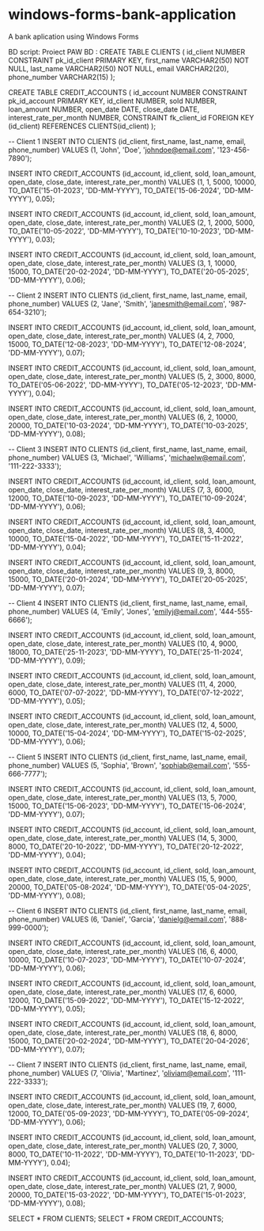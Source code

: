 # windows-forms-bank-application
A bank aplication using Windows Forms

BD script:
Proiect PAW BD :
CREATE TABLE CLIENTS (
    id_client NUMBER CONSTRAINT pk_id_client PRIMARY KEY,
    first_name VARCHAR2(50) NOT NULL,
    last_name VARCHAR2(50) NOT NULL,
    email VARCHAR2(20),
    phone_number VARCHAR2(15)
);


CREATE TABLE CREDIT_ACCOUNTS (
    id_account NUMBER CONSTRAINT pk_id_account PRIMARY KEY,
    id_client NUMBER,
    sold NUMBER,
    loan_amount NUMBER,
    open_date DATE,
    close_date DATE,
    interest_rate_per_month NUMBER,
    CONSTRAINT fk_client_id FOREIGN KEY (id_client) REFERENCES CLIENTS(id_client)
);


-- Client 1
INSERT INTO CLIENTS (id_client, first_name, last_name, email, phone_number)
VALUES (1, 'John', 'Doe', 'johndoe@email.com', '123-456-7890');

INSERT INTO CREDIT_ACCOUNTS (id_account, id_client, sold, loan_amount, open_date, close_date, interest_rate_per_month)
VALUES (1, 1, 5000, 10000, TO_DATE('15-01-2023', 'DD-MM-YYYY'), TO_DATE('15-06-2024', 'DD-MM-YYYY'), 0.05);

INSERT INTO CREDIT_ACCOUNTS (id_account, id_client, sold, loan_amount, open_date, close_date, interest_rate_per_month)
VALUES (2, 1, 2000, 5000, TO_DATE('10-05-2022', 'DD-MM-YYYY'), TO_DATE('10-10-2023', 'DD-MM-YYYY'), 0.03);

INSERT INTO CREDIT_ACCOUNTS (id_account, id_client, sold, loan_amount, open_date, close_date, interest_rate_per_month)
VALUES (3, 1, 10000, 15000, TO_DATE('20-02-2024', 'DD-MM-YYYY'), TO_DATE('20-05-2025', 'DD-MM-YYYY'), 0.06);

-- Client 2
INSERT INTO CLIENTS (id_client, first_name, last_name, email, phone_number)
VALUES (2, 'Jane', 'Smith', 'janesmith@email.com', '987-654-3210');

INSERT INTO CREDIT_ACCOUNTS (id_account, id_client, sold, loan_amount, open_date, close_date, interest_rate_per_month)
VALUES (4, 2, 7000, 15000, TO_DATE('12-08-2023', 'DD-MM-YYYY'), TO_DATE('12-08-2024', 'DD-MM-YYYY'), 0.07);

INSERT INTO CREDIT_ACCOUNTS (id_account, id_client, sold, loan_amount, open_date, close_date, interest_rate_per_month)
VALUES (5, 2, 3000, 8000, TO_DATE('05-06-2022', 'DD-MM-YYYY'), TO_DATE('05-12-2023', 'DD-MM-YYYY'), 0.04);

INSERT INTO CREDIT_ACCOUNTS (id_account, id_client, sold, loan_amount, open_date, close_date, interest_rate_per_month)
VALUES (6, 2, 10000, 20000, TO_DATE('10-03-2024', 'DD-MM-YYYY'), TO_DATE('10-03-2025', 'DD-MM-YYYY'), 0.08);

-- Client 3
INSERT INTO CLIENTS (id_client, first_name, last_name, email, phone_number)
VALUES (3, 'Michael', 'Williams', 'michaelw@email.com', '111-222-3333');

INSERT INTO CREDIT_ACCOUNTS (id_account, id_client, sold, loan_amount, open_date, close_date, interest_rate_per_month)
VALUES (7, 3, 6000, 12000, TO_DATE('10-09-2023', 'DD-MM-YYYY'), TO_DATE('10-09-2024', 'DD-MM-YYYY'), 0.06);

INSERT INTO CREDIT_ACCOUNTS (id_account, id_client, sold, loan_amount, open_date, close_date, interest_rate_per_month)
VALUES (8, 3, 4000, 10000, TO_DATE('15-04-2022', 'DD-MM-YYYY'), TO_DATE('15-11-2022', 'DD-MM-YYYY'), 0.04);

INSERT INTO CREDIT_ACCOUNTS (id_account, id_client, sold, loan_amount, open_date, close_date, interest_rate_per_month)
VALUES (9, 3, 8000, 15000, TO_DATE('20-01-2024', 'DD-MM-YYYY'), TO_DATE('20-05-2025', 'DD-MM-YYYY'), 0.07);

-- Client 4
INSERT INTO CLIENTS (id_client, first_name, last_name, email, phone_number)
VALUES (4, 'Emily', 'Jones', 'emilyj@email.com', '444-555-6666');

INSERT INTO CREDIT_ACCOUNTS (id_account, id_client, sold, loan_amount, open_date, close_date, interest_rate_per_month)
VALUES (10, 4, 9000, 18000, TO_DATE('25-11-2023', 'DD-MM-YYYY'), TO_DATE('25-11-2024', 'DD-MM-YYYY'), 0.09);

INSERT INTO CREDIT_ACCOUNTS (id_account, id_client, sold, loan_amount, open_date, close_date, interest_rate_per_month)
VALUES (11, 4, 2000, 6000, TO_DATE('07-07-2022', 'DD-MM-YYYY'), TO_DATE('07-12-2022', 'DD-MM-YYYY'), 0.05);

INSERT INTO CREDIT_ACCOUNTS (id_account, id_client, sold, loan_amount, open_date, close_date, interest_rate_per_month)
VALUES (12, 4, 5000, 10000, TO_DATE('15-04-2024', 'DD-MM-YYYY'), TO_DATE('15-02-2025', 'DD-MM-YYYY'), 0.06);

-- Client 5
INSERT INTO CLIENTS (id_client, first_name, last_name, email, phone_number)
VALUES (5, 'Sophia', 'Brown', 'sophiab@email.com', '555-666-7777');

INSERT INTO CREDIT_ACCOUNTS (id_account, id_client, sold, loan_amount, open_date, close_date, interest_rate_per_month)
VALUES (13, 5, 7000, 15000, TO_DATE('15-06-2023', 'DD-MM-YYYY'), TO_DATE('15-06-2024', 'DD-MM-YYYY'), 0.07);

INSERT INTO CREDIT_ACCOUNTS (id_account, id_client, sold, loan_amount, open_date, close_date, interest_rate_per_month)
VALUES (14, 5, 3000, 8000, TO_DATE('20-10-2022', 'DD-MM-YYYY'), TO_DATE('20-12-2022', 'DD-MM-YYYY'), 0.04);

INSERT INTO CREDIT_ACCOUNTS (id_account, id_client, sold, loan_amount, open_date, close_date, interest_rate_per_month)
VALUES (15, 5, 9000, 20000, TO_DATE('05-08-2024', 'DD-MM-YYYY'), TO_DATE('05-04-2025', 'DD-MM-YYYY'), 0.08);

-- Client 6
INSERT INTO CLIENTS (id_client, first_name, last_name, email, phone_number)
VALUES (6, 'Daniel', 'Garcia', 'danielg@email.com', '888-999-0000');

INSERT INTO CREDIT_ACCOUNTS (id_account, id_client, sold, loan_amount, open_date, close_date, interest_rate_per_month)
VALUES (16, 6, 4000, 10000, TO_DATE('10-07-2023', 'DD-MM-YYYY'), TO_DATE('10-07-2024', 'DD-MM-YYYY'), 0.06);

INSERT INTO CREDIT_ACCOUNTS (id_account, id_client, sold, loan_amount, open_date, close_date, interest_rate_per_month)
VALUES (17, 6, 6000, 12000, TO_DATE('15-09-2022', 'DD-MM-YYYY'), TO_DATE('15-12-2022', 'DD-MM-YYYY'), 0.05);

INSERT INTO CREDIT_ACCOUNTS (id_account, id_client, sold, loan_amount, open_date, close_date, interest_rate_per_month)
VALUES (18, 6, 8000, 15000, TO_DATE('20-02-2024', 'DD-MM-YYYY'), TO_DATE('20-04-2026', 'DD-MM-YYYY'), 0.07);

-- Client 7
INSERT INTO CLIENTS (id_client, first_name, last_name, email, phone_number)
VALUES (7, 'Olivia', 'Martinez', 'oliviam@email.com', '111-222-3333');

INSERT INTO CREDIT_ACCOUNTS (id_account, id_client, sold, loan_amount, open_date, close_date, interest_rate_per_month)
VALUES (19, 7, 6000, 12000, TO_DATE('05-09-2023', 'DD-MM-YYYY'), TO_DATE('05-09-2024', 'DD-MM-YYYY'), 0.06);

INSERT INTO CREDIT_ACCOUNTS (id_account, id_client, sold, loan_amount, open_date, close_date, interest_rate_per_month)
VALUES (20, 7, 3000, 8000, TO_DATE('10-11-2022', 'DD-MM-YYYY'), TO_DATE('10-11-2023', 'DD-MM-YYYY'), 0.04);

INSERT INTO CREDIT_ACCOUNTS (id_account, id_client, sold, loan_amount, open_date, close_date, interest_rate_per_month)
VALUES (21, 7, 9000, 20000, TO_DATE('15-03-2022', 'DD-MM-YYYY'), TO_DATE('15-01-2023', 'DD-MM-YYYY'), 0.08);

SELECT * FROM CLIENTS;
SELECT * FROM CREDIT_ACCOUNTS;
